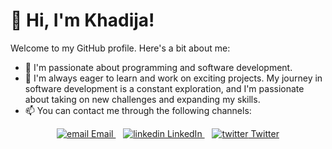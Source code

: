 # 👋 Hi, I'm Khadija!

Welcome to my GitHub profile. Here's a bit about me:

- 👀 I'm passionate about programming and software development.
- 🌱 I'm always eager to learn and work on exciting projects. My journey in software development is a constant exploration, and I'm passionate about taking on new challenges and expanding my skills.
- 📫 You can contact me through the following channels:
<p align="center">
  <a href="mailto:khadijabbirri20@gmail.com">
    <img src="https://img.shields.io/badge/email-04001E?style=for-the-badge&logo=gmail&logoColor=01EFDD" alt="email">
    Email
  </a>&nbsp;&nbsp;
  <a href="https://www.linkedin.com/in/khadija-bbirri-aa5a33235/">
    <img src="https://img.shields.io/badge/linkedin-04001E?style=for-the-badge&logo=linkedin&logoColor=01EFDD" alt="linkedin">
    LinkedIn
  </a>&nbsp;&nbsp;
  <a href="https://twitter.com/BbirriKhadija">
    <img src="https://img.shields.io/badge/twitter-04001E?style=for-the-badge&logo=twitter&logoColor=01EFDD" alt="twitter">
    Twitter
  </a>
</p>



<!---
Bbirrikhadija/Bbirrikhadija is a ✨ special ✨ repository because its `README.md` (this file) appears on your GitHub profile.
You can click the Preview link to take a look at your changes.
--->
